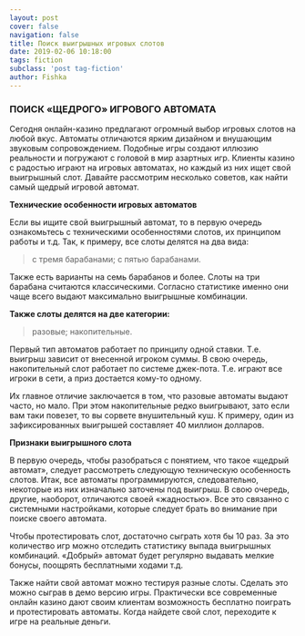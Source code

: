 ```yaml
---
layout: post
cover: false
navigation: false
title: Поиск выигрышных игровых слотов 
date: 2019-02-06 10:18:00
tags: fiction
subclass: 'post tag-fiction'
author: Fishka
---
```


### ПОИСК «ЩЕДРОГО» ИГРОВОГО АВТОМАТА

Сегодня онлайн-казино предлагают огромный выбор игровых слотов на любой вкус. Автоматы отличаются ярким дизайном и внушающим звуковым сопровождением. Подобные игры создают иллюзию реальности и погружают с головой в мир азартных игр. Клиенты казино с радостью играют на игровых автоматах, но каждый из них ищет свой выигрышный слот. Давайте рассмотрим несколько советов, как найти самый щедрый игровой автомат. 

**Технические особенности игровых автоматов**

Если вы ищите свой выигрышный автомат, то в первую очередь ознакомьтесь с техническими особенностями слотов, их принципом работы и т.д. Так, к примеру, все слоты делятся на два вида:

> с тремя барабанами;
> с пятью барабанами.

Также есть варианты на семь барабанов и более. Слоты на три барабана считаются классическими. Согласно статистике именно они чаще всего выдают максимально выигрышные комбинации. 

**Также слоты делятся на две категории:**

> разовые;
> накопительные.

Первый тип автоматов работает по принципу одной ставки. Т.е. выигрыш зависит от внесенной игроком суммы. В свою очередь, накопительный слот работает по системе джек-пота. Т.е. играют все игроки в сети, а приз достается кому-то одному. 

Их главное отличие заключается в том, что разовые автоматы выдают часто, но мало. При этом накопительные редко выигрывают, зато если вам таки повезет, то вы сорвете внушительный куш. К примеру, один из зафиксированных выигрышей составляет 40 миллион долларов.

**Признаки выигрышного слота**

В первую очередь, чтобы разобраться с понятием, что такое «щедрый автомат», следует рассмотреть следующую техническую особенность слотов. Итак, все автоматы программируются, следовательно, некоторые из них изначально заточены под выигрыш. В свою очередь, другие, наоборот, отличаются своей «жадностью». Все это связанно с системными настройками, которые следует брать во внимание при поиске своего автомата. 

Чтобы протестировать слот, достаточно сыграть хотя бы 10 раз. За это количество игр можно отследить статистику выпада выигрышных комбинаций. «Добрый» автомат будет регулярно выдавать мелкие бонусы, поощрять бесплатными ходами т.д.

Также найти свой автомат можно тестируя разные слоты. Сделать это можно сыграв в демо версию игры. Практически все современные онлайн казино дают своим клиентам возможность бесплатно поиграть и протестировать автоматы. Когда найдете свой слот, переходите к игре на реальные деньги. 
